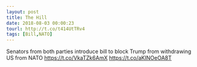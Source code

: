 ```yaml
---
layout: post
title: The Hill
date: 2018-08-03 00:00:23
tourl: http://t.co/t414UtTRv4
tags: [Bill,NATO]
---
```

Senators from both parties introduce bill to block Trump from withdrawing US from NATO https://t.co/VkaTZk6AmX https://t.co/aKINOeOA8T
